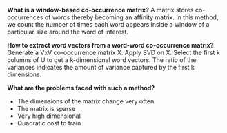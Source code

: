 **What is a window-based co-occurrence matrix?**
A matrix stores co-occurrences of words thereby becoming an affinity matrix. In this method, we count the number of times each word appears inside a window of a particular size around the word of interest.

**How to extract word vectors from a word-word co-occurrence matrix?**
Generate a VxV co-occurrence matrix X. Apply SVD on X. Select the first k columns of U to get a k-dimensional word vectors. The ratio of the variances indicates the amount of variance captured by the first k dimensions.

**What are the problems faced with such a method?**
- The dimensions of the matrix change very often
- The matrix is sparse
- Very high dimensional
- Quadratic cost to train